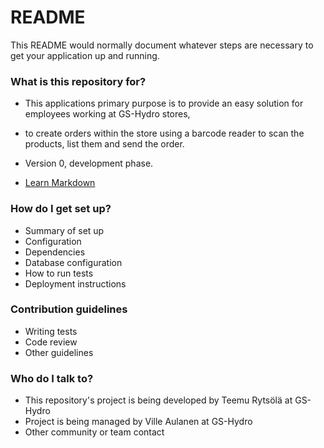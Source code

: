 # README #

This README would normally document whatever steps are necessary to get your application up and running.

### What is this repository for? ###

* This applications primary purpose is to provide an easy solution for employees working at GS-Hydro stores,
* to create orders within the store using a barcode reader to scan the products, list them and send the order.

* Version 0, development phase.
* [Learn Markdown](https://bitbucket.org/tutorials/markdowndemo)

### How do I get set up? ###

* Summary of set up
* Configuration
* Dependencies
* Database configuration
* How to run tests
* Deployment instructions

### Contribution guidelines ###

* Writing tests
* Code review
* Other guidelines

### Who do I talk to? ###

* This repository's project is being developed by Teemu Rytsölä at GS-Hydro
* Project is being managed by Ville Aulanen at GS-Hydro
* Other community or team contact